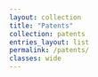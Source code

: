 ```yaml
---
layout: collection
title: "Patents"
collection: patents
entries_layout: list
permalink: /patents/
classes: wide
---
```

